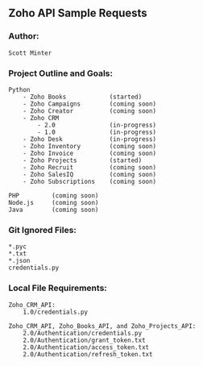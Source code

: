 ## Zoho API Sample Requests

### Author:

    Scott Minter

### Project Outline and Goals:

    Python
        - Zoho Books            (started)
        - Zoho Campaigns        (coming soon)
        - Zoho Creator          (coming soon)
        - Zoho CRM
            - 2.0               (in-progress)
            - 1.0               (in-progress)
        - Zoho Desk             (in-progress)
        - Zoho Inventory        (coming soon)
        - Zoho Invoice          (coming soon)
        - Zoho Projects         (started)
        - Zoho Recruit          (coming soon)
        - Zoho SalesIQ          (coming soon)
        - Zoho Subscriptions    (coming soon)
    
    PHP         (coming soon)
    Node.js     (coming soon)
    Java        (coming soon)

### Git Ignored Files:

    *.pyc
    *.txt
    *.json
    credentials.py

### Local File Requirements:

    Zoho_CRM_API:
        1.0/credentials.py

    Zoho_CRM_API, Zoho_Books_API, and Zoho_Projects_API:
        2.0/Authentication/credentials.py
        2.0/Authentication/grant_token.txt
        2.0/Authentication/access_token.txt
        2.0/Authentication/refresh_token.txt